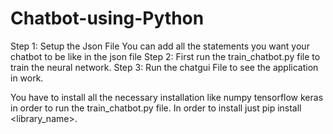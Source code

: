 # Chatbot-using-Python
Step 1: Setup the Json File
You can add all the statements you want your chatbot to be like in the json file
Step 2: First run the train_chatbot.py file to train the neural network.
Step 3: Run the chatgui File to see the application in work. 

You have to install all the necessary installation like numpy tensorflow keras in order to run the train_chatbot.py file.
In order to install just pip install <library_name>.
